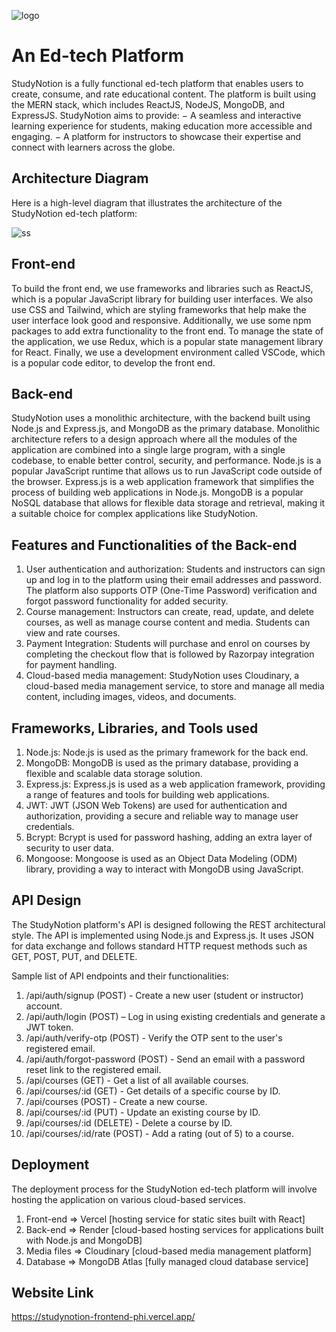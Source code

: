 ![logo](https://github.com/patelsa54/StudyNotion/assets/115445118/cd1f04f4-d7c0-4e3f-9840-4c8edf92a38d)
# An Ed-tech Platform
StudyNotion is a fully functional ed-tech platform that enables users to create, consume, and rate educational content. The platform is built using the MERN stack, which includes ReactJS, NodeJS, MongoDB, and ExpressJS.
StudyNotion aims to provide:
− A seamless and interactive learning experience for students, making education
more accessible and engaging.
− A platform for instructors to showcase their expertise and connect with learners
across the globe.

## Architecture Diagram
Here is a high-level diagram that illustrates the architecture of the StudyNotion ed-tech platform:

![ss](https://github.com/patelsa54/StudyNotion/assets/115445118/522a2b1c-5300-4ce4-a294-43900079ccbc)

## Front-end
To build the front end, we use frameworks and libraries such as ReactJS, which is a popular JavaScript library for building user interfaces. We also use CSS and Tailwind, which are styling frameworks that help make the user interface look good and responsive. Additionally, we use some npm packages to add extra functionality to the front end. To manage the state of the application, we use Redux, which is a popular state management library for React. Finally, we use a development environment called VSCode, which is a popular code editor, to develop the front end.

## Back-end
StudyNotion uses a monolithic architecture, with the backend built using Node.js and Express.js, and MongoDB as the primary database. Monolithic architecture refers to a
design approach where all the modules of the application are combined into a single large program, with a single codebase, to enable better control, security, and performance.
Node.js is a popular JavaScript runtime that allows us to run JavaScript code outside of the browser. Express.js is a web application framework that simplifies the process of building web applications in Node.js. MongoDB is a popular NoSQL database that allows for flexible data storage and retrieval, making it a suitable choice for complex applications like StudyNotion.

## Features and Functionalities of the Back-end
1. User authentication and authorization: Students and instructors can sign up and log in to the platform using their email addresses and password. The platform also supports OTP (One-Time Password) verification and forgot password functionality for added security.
2. Course management: Instructors can create, read, update, and delete courses, as well as manage course content and media. Students can view and rate courses.
3. Payment Integration: Students will purchase and enrol on courses by completing the checkout flow that is followed by Razorpay integration for payment handling.
4. Cloud-based media management: StudyNotion uses Cloudinary, a cloud-based media management service, to store and manage all media content, including images, videos, and documents.

## Frameworks, Libraries, and Tools used
1. Node.js: Node.js is used as the primary framework for the back end.
2. MongoDB: MongoDB is used as the primary database, providing a flexible and scalable data storage solution.
3. Express.js: Express.js is used as a web application framework, providing a range of features and tools for building web applications.
4. JWT: JWT (JSON Web Tokens) are used for authentication and authorization, providing a secure and reliable way to manage user credentials.
5. Bcrypt: Bcrypt is used for password hashing, adding an extra layer of security to user data.
6. Mongoose: Mongoose is used as an Object Data Modeling (ODM) library, providing a way to interact with MongoDB using JavaScript.

## API Design
The StudyNotion platform's API is designed following the REST architectural style. The API is implemented using Node.js and Express.js. It uses JSON for data exchange and
follows standard HTTP request methods such as GET, POST, PUT, and DELETE.

Sample list of API endpoints and their functionalities:
1. /api/auth/signup (POST) - Create a new user (student or instructor) account.
2. /api/auth/login (POST) – Log in using existing credentials and generate a JWT token.
3. /api/auth/verify-otp (POST) - Verify the OTP sent to the user's registered email.
4. /api/auth/forgot-password (POST) - Send an email with a password reset link to the registered email.
5. /api/courses (GET) - Get a list of all available courses.
6. /api/courses/:id (GET) - Get details of a specific course by ID.
7. /api/courses (POST) - Create a new course.
8. /api/courses/:id (PUT) - Update an existing course by ID.
9. /api/courses/:id (DELETE) - Delete a course by ID.
10. /api/courses/:id/rate (POST) - Add a rating (out of 5) to a course.

## Deployment
The deployment process for the StudyNotion ed-tech platform will involve hosting the application on various cloud-based services.
1) Front-end => Vercel [hosting service for static sites built with React]
2) Back-end  => Render [cloud-based hosting services for applications built with Node.js and MongoDB]
3) Media files => Cloudinary [cloud-based media management platform]
4) Database => MongoDB Atlas [fully managed cloud database service]

## Website Link
https://studynotion-frontend-phi.vercel.app/


